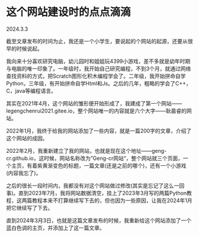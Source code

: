 # 这个网站建设时的点点滴滴

2024.3.3

截至文章发布的时间为止，我还是一个小学生，要说起的个网站的起源，还要从很早的时候说起。

我向来十分喜欢研究电脑，幼儿园时和姐姐玩4399小游戏，差不多就是幼年时期与电脑的唯一印象了。一年级时，我开始自己研究编程，不到3个月，就通过网络查找资料的方式，把Scratch图形化积木编程学会了。二年级，我开始拼命自学Python，三年级，有开始拼命自学Html和Js。之后的几年，粗略的学会了C++，C，java等编程语言。

其实在2021年4月，这个网站的雏形便开始形成了，我建成了第一个网站——legengchenrui2021.gitee.io，整个网站唯一的内容就是六个大字——耿晨睿的网站。

2022年1月，我终于给我的网站添加了一些内容，就是一篇200字的文章，介绍了这个网站的成因。

2022年2月，我重新建立了我的网站，也就是现在这个地址——geng-cr.github.io，这时候，网站名称改为”Geng-cr网站“，整个网站就三个页面，一个主页，有着紫黄渐变色的标题，一篇文章(还是之前的哪个)，还有一个小游戏(内容我忘了)。

之后的很长一段时间内，我都没有对这个网站做过修改(其实是忘记了这么一回事)。直到2023年7月，我将网站数据清空，挂上了2023年3月写的两篇Python教程，这两篇教程本来不打算继续写下去的，但也因为一些原因，让我在2024年1月把它继续写了下去。

直到2024年3月3日，也就是这篇文章发布的时候，我重新给这个网站添加了一个蓝白色调的主页，并添加上了这一篇文章。
